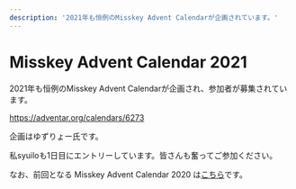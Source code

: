 ```yaml
---
description: '2021年も恒例のMisskey Advent Calendarが企画されています。'
---
```


# Misskey Advent Calendar 2021

2021年も恒例のMisskey Advent Calendarが企画され、参加者が募集されています。

https://adventar.org/calendars/6273

企画はゆずりょー氏です。

私syuiloも1日目にエントリーしています。皆さんも奮ってご参加ください。

なお、前回となる Misskey Advent Calendar 2020 は[こちら](https://adventar.org/calendars/5026)です。

